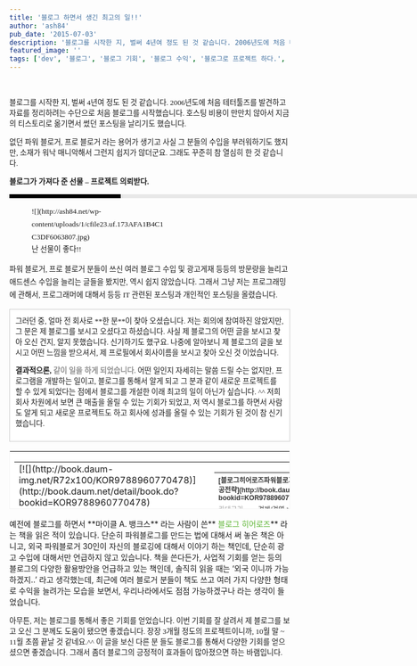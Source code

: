 ```yaml
---
title: '블로그 하면서 생긴 최고의 일!!'
author: 'ash84'
pub_date: '2015-07-03'
description: '블로그를 시작한 지, 벌써 4년여 정도 된 것 같습니다. 2006년도에 처음 테터툴즈를 발견하고 자료를 정리하려는 수단으로 처음 블로그를 시작했습니다. 호스팅 비용이 만만치 않아서 지금의 티스토리로 옮기면서'
featured_image: ''
tags: ['dev', '블로그', '블로그 기회', '블로그 수익', '블로그로 프로젝트 하다.', '수익']
---
```



<span style="FONT-SIZE: 10pt"><span style="FONT-FAMILY: Dotum"><span style="FONT-SIZE: 18pt"></span></span></span> 

  
<span style="FONT-SIZE: 10pt"><span style="FONT-FAMILY: Dotum">블로그를 시작한 지, 벌써 4년여 정도 된 것 같습니다. 2006년도에 처음 테터툴즈를 발견하고 자료를 정리하려는 수단으로 처음 블로그를 시작했습니다. 호스팅 비용이 만만치 않아서 지금의 티스토리로 옮기면서 썼던 포스팅을 날리기도 했습니다. </span></span>

  
<span style="FONT-SIZE: 10pt"><span style="FONT-FAMILY: Dotum">없던 파워 블로거, 프로 블로거 라는 용어가 생기고 사실 그 분들의 수입을 부러워하기도 했지만, 소재가 워낙 매니악해서 그런지 쉽지가 않더군요. 그래도 꾸준히 참 열심히 한 것 같습니다.   
</span></span>

  
<span style="FONT-SIZE: 10pt"><span style="FONT-FAMILY: Dotum">**블로그가 가져다 준 선물 – 프로젝트 의뢰받다.**</span></span>

  
<div>  
<div style="BORDER-LEFT: #000000 200px solid; PADDING-BOTTOM: 3px; BACKGROUND-COLOR: #e8e8e8; PADDING-LEFT: 6px; WIDTH: 690px; PADDING-RIGHT: 6px; FONT: bold 1pt/1 나눔고딕, Sans-serif; MARGIN-BOTTOM: 10px; HEIGHT: 1px; COLOR: #fff; PADDING-TOP: 3px"><span style="FONT-SIZE: 11pt"><span style="FONT-SIZE: 10pt"><span style="FONT-SIZE: 11pt"><span style="FONT-SIZE: 10pt"><span style="FONT-SIZE: 10pt"><span style="FONT-FAMILY: Batang"><span style="FONT-SIZE: 11pt"><span style="FONT-SIZE: 1pt"></span></span></span></span></span></span></span></span></div>  
<div style="LINE-HEIGHT: 1.7"><span style="FONT-SIZE: 10pt"><span style="FONT-FAMILY: Dotum">  
<figure class="wp-caption aligncenter" style="width: 240px">![](http://ash84.net/wp-content/uploads/1/cfile23.uf.173AFA1B4C1C3DF6063807.jpg)<figcaption class="wp-caption-text">난 선물이 좋다!!</figcaption></figure>파워 블로거, 프로 블로거 분들이 쓰신 여러 블로그 수입 및 광고게재 등등의 방문량을 늘리고 애드센스 수입을 늘리는 글들을 봤지만, 역시 쉽지 않았습니다. 그래서 그냥 저는 프로그래밍에 관해서, 프로그래머에 대해서 등등 IT 관련된 포스팅과 개인적인 포스팅을 올렸습니다.

</span></span></div></div><span style="FONT-SIZE: 10pt"><span style="FONT-FAMILY: Dotum">  
<div class="txc-textbox" style="BORDER-BOTTOM: #cbcbcb 1px solid; BORDER-LEFT: #cbcbcb 1px solid; PADDING-BOTTOM: 10px; BACKGROUND-COLOR: #ffffff; PADDING-LEFT: 10px; PADDING-RIGHT: 10px; BORDER-TOP: #cbcbcb 1px solid; BORDER-RIGHT: #cbcbcb 1px solid; PADDING-TOP: 10px">  
<span style="FONT-SIZE: 10pt"><span style="FONT-FAMILY: Dotum">그러던 중, 얼마 전 회사로 **한 분**이 찾아 오셨습니다. 저는 회의에 참여하진 않았지만, 그 분은 제 블로그를 보시고 오셨다고 하셨습니다. 사실 제 블로그의 어떤 글을 보시고 찾아 오신 건지, 알지 못했습니다. 신기하기도 했구요. 나중에 알아보니 제 블로그의 글을 보시고 어떤 느낌을 받으셔서, 제 프로필에서 회사이름을 보시고 찾아 오신 것 이었습니다. </span></span>

  
<span style="FONT-SIZE: 10pt"><span style="FONT-FAMILY: Dotum">**결과적으론, <font color="#8e8e8e">같이 일을 하게 되었습니다.</font>** 어떤 일인지 자세히는 말씀 드릴 수는 없지만, 프로그램을 개발하는 일이고, 블로그를 통해서 알게 되고 그 분과 같이 새로운 프로젝트를 할 수 있게 되었다는 점에서 블로그를 개설한 이래 최고의 일이 아닌가 싶습니다. ^^ 저희 회사 차원에서 보면 큰 매출을 올릴 수 있는 기회가 되었고, 저 역시 블로그를 하면서 사람도 알게 되고 새로운 프로젝트도 하고 회사에 성과를 올릴 수 있는 기회가 된 것이 참 신기했습니다. </span></span>

</div></span></span>  
<span style="FONT-SIZE: 10pt"><span style="FONT-FAMILY: Dotum"></span></span>

<table border="0" category="book_detail" cellpadding="12" cellspacing="0" height="105" key="0G9qp" openpost="false" style="BORDER-BOTTOM: #f3f3f3 1px solid; BORDER-LEFT: #f3f3f3 1px solid; LINE-HEIGHT: 16px !important; BACKGROUND-COLOR: #ffffff; BORDER-TOP: #f3f3f3 1px solid; BORDER-RIGHT: #f3f3f3 1px solid" width="374">  
<tbody>  
<tr>  
<td style="PADDING-BOTTOM: 0px">  
<table border="0" cellpadding="0" cellspacing="0" width="350">  
<tbody>  
<tr>  
<td valign="top" width="68">[![](http://book.daum-img.net/R72x100/KOR9788960770478)](http://book.daum.net/detail/book.do?bookid=KOR9788960770478)</td>  
<td width="12"></td>  
<td valign="top" width="278">  
<table border="0" cellpadding="0" cellspacing="0" width="100%">  
<tbody>  
<tr>  
<th align="left" colspan="2" height="18" valign="top"><font style="FONT-FAMILY: 굴림,gulim,sans-serif; COLOR: #333333; FONT-SIZE: 12px; FONT-WEIGHT: bold">[블로그히어로즈파워블로거30인이말하는블로그마케팅성공전략](http://book.daum.net/detail/book.do?bookid=KOR9788960770478)</font></th></tr>  
<tr>  
<td align="left" height="18" valign="top" width="55"><font style="LINE-HEIGHT: 1.4; FONT-FAMILY: 굴림,gulim,sans-serif; COLOR: #999999; FONT-SIZE: 12px">카테고리</font></td>  
<td align="left" height="18" valign="top"><span style="TEXT-OVERFLOW: ellipsis; DISPLAY: block; FLOAT: left; HEIGHT: 14px; OVERFLOW: hidden"><font style="LINE-HEIGHT: 1.4; FONT-FAMILY: 굴림,gulim,sans-serif; COLOR: #333333; FONT-SIZE: 12px">경제/경영 > 마케팅/세일즈 > 마케팅전략 > 마케팅사례</font></span></td></tr>  
<tr>  
<td align="left" height="36" valign="top" width="55"><font style="LINE-HEIGHT: 1.4; FONT-FAMILY: 굴림,gulim,sans-serif; COLOR: #999999; FONT-SIZE: 12px">지은이</font></td>  
<td align="left" height="36" valign="top"><span style="TEXT-OVERFLOW: ellipsis; DISPLAY: block; FLOAT: left; HEIGHT: 14px; OVERFLOW: hidden"><font style="LINE-HEIGHT: 1.4; FONT-FAMILY: 굴림,gulim,sans-serif; COLOR: #333333; FONT-SIZE: 12px">마이클 A. 뱅크스 (에이콘출판, 2008년)</font></span></td></tr>  
<tr>  
<td align="left" colspan="2" valign="top">[상세보기](http://book.daum.net/detail/book.do?bookid=KOR9788960770478)</td></tr></tbody></table></td></tr></tbody></table></td></tr></tbody></table>예전에 블로그를 하면서 **마이클 A. 뱅크스** 라는 사람이 쓴**<font color="#5fb636"> 블로그 히어로즈</font>** 라는 책을 읽은 적이 있습니다. 단순히 파워블로그를 만드는 법에 대해서 써 놓은 책은 아니고, 외국 파워블로거 30인이 자신의 블로깅에 대해서 이야기 하는 책인데, 단순히 광고 수입에 대해서만 언급하지 않고 있습니다. 책을 쓴다든가, 사업적 기회를 얻는 등의 블로그의 다양한 활용방안을 언급하고 있는 책인데, 솔직히 읽을 때는 ‘외국 이니까 가능하겠지..’ 라고 생각했는데, 최근에 여러 블로거 분들이 책도 쓰고 여러 가지 다양한 형태로 수익을 늘려가는 모습을 보면서, 우리나라에서도 점점 가능하겠구나 라는 생각이 들었습니다.

  
<span style="FONT-SIZE: 10pt"><span style="FONT-FAMILY: Dotum">아무튼, 저는 블로그를 통해서 좋은 기회를 얻었습니다. 이번 기회를 잘 살려서 제 블로그를 보고 오신 그 분께도 도움이 됐으면 좋겠습니다. 장장 3개월 정도의 프로젝트이니까, 10월 말 ~ 11월 초쯤 끝날 것 같네요.^^ 이 글을 보신 다른 분 들도 블로그를 통해서 다양한 기회를 얻으셨으면 좋겠습니다. 그래서 좀더 블로그의 긍정적이 효과들이 많아졌으면 하는 바램입니다.</span></span>

  
 

  
 



